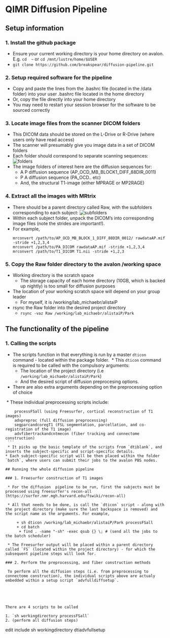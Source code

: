 # QIMR Diffusion Pipeline

## Setup information

### 1. Install the github package
   * Ensure your current working directory is your home directory on avalon. E.g. `cd  ~` or `cd /mnt/lustre/home/$USER`
   * `git clone https://github.com/breakspear/diffusion-pipeline.git`
### 2. Setup required software for the pipeline
   * Copy and paste the lines from the .bashrc file (located in the /data folder) into your user .bashrc file located in the home directory 
   * Or, copy the file directly into your home directory
   * You may need to restart your session browser for the software to be sourced correctly
### 3. Locate image files from the scanner DICOM folders
   * This DICOM data should be stored on the L-Drive or R-Drive (where users only have read access)
   * The scanner will presumably give you image data in a set of DICOM folders
   * Each folder should correspond to separate scanning sequences:
     ![folders](https://cloud.githubusercontent.com/assets/23441440/24085970/ec2e0d5e-0d51-11e7-905b-1a5991050e2a.png)
   * The image folders of interest here are the diffusion sequences for: 
     + A P diffusion sequence (AP_OCD_MB_BLOCK1_DIFF_88DIR_0011)
     + P A diffusion sequence (PA_OCD.. etc)
     + And, the structural T1-image (either MPRAGE or MP2RAGE)
### 4. Extract all the images with MRtrix
   * There should be a parent directory called Raw, with the subfolders corresponding to each subject:
     ![subfolders](https://cloud.githubusercontent.com/assets/23441440/24085971/f05c659c-0d51-11e7-9938-a7c83b3ed7b4.png)
   * Within each subject folder, unpack the DICOM’s into corresponding image files (note the strides are important!).
   * For example, 
     ```
     mrconvert /path/to/AP_OCD_MB_BLOCK_1_DIFF_88DIR_0012/ rawdataAP.mif -stride +1,2,3,4
     mrconvert /path/to/PA_DICOM rawdataAP.mif -stride +1,2,3,4
     mrconvert /path/to/T1_DICOM T1.nii -stride +1,2,3
     ```
### 5. Copy the Raw folder directory to the avalon /working space
   * Working directory is the scratch space
     + The storage capacity of each home directory (10GB, which is backed up nightly) is too small for diffusion purposes
   * The location of your working scratch space will depend on your group leader
     + For myself, it is /working/lab_michaebr/alistaiP
   * rsync the Raw folder into the desired project directory 
     + `rsync -vaz Raw /working/lab_michaebr/alistaiP/Park`

## The functionality of the pipeline

### 1. Calling the scripts
  * The scripts function in that everything is run by a master `dticon` command - located within the package folder.
  * This `dticon` command is required to be called with the compulsory arguments: 
     +  The location of the project directory (i.e `/working/lab_michaebr/alistaiP/Park`)
     +  And the desired script of diffusion preprocesing options. 
  * There are also extra arguments depending on the preprocessing option of choice 
  
  * These individual preprocessing scripts include:
  ```
     processFSall (using Freesurfer, cortical reconstruction of T1 images)
     advpreproc (full diffusion preprocessing)
     segparcandcoregT1 (FSL segmentation, parcellation, and co-registration of the T1 image)
     advfibertrackandcntmecon (fiber tracking and connectome construction)
  ```
  * It picks up the basic template of the scripts from `dtiblank`, and inserts the subject-specific and script-specific details.
  * Each subject-specific script will be then placed within the folder `batch`, where users can submit their jobs to the avalon PBS nodes. 
  
## Running the whole diffusion pipeline

### 1. Freesurfer construction of T1 images

   * For the diffusion  pipeline to be run, first the subjects must be processed using freesurfer's recon-all (https://surfer.nmr.mgh.harvard.edu/fswiki/recon-all)

   * All that needs to be done, is call the `dticon` script - along with the project directory (make sure the last backspace is removed) and the script name as the arguments. For example,
  
       + sh dticon /working/lab_michaebr/alistaiP/Park processFSall  
       + cd batch
       + find . -name "-sh" -exec qsub {} \; # (send all the jobs to the batch scheduler)
  
   * The Freesurfer output will be placed within a parent directory called `FS` (located within the project directory) - for which the subsequent pipeline steps will look for.
  
### 2. Perform the preprocessing, and fiber construction methods
  
  To perform all the diffusion steps (i.e. from preprocessing to connectome construction), the individual scripts above are actualy embedded within a setup script `advfulldiffsetup`.
  
  
  
  
  
There are 4 scripts to be called 

1. `sh workingdirectory processFSall`
2. (perform all diffusion steps)
   ```
   edit include 
   sh workingdirectory dtiadvfullsetup
   ```
